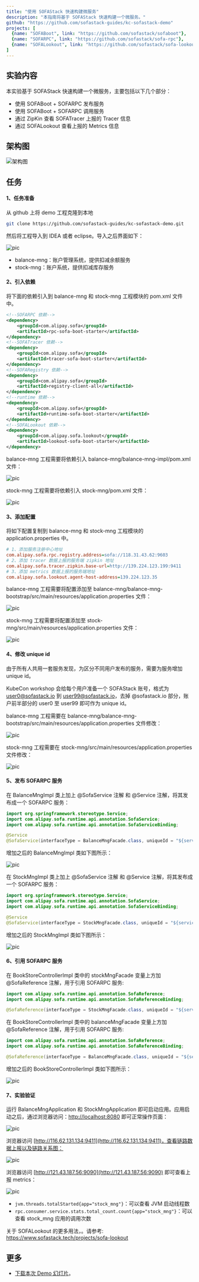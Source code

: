 ```yaml
---
title: "使用 SOFAStack 快速构建微服务"
description: "本指南将基于 SOFAStack 快速构建一个微服务。"
github: "https://github.com/sofastack-guides/kc-sofastack-demo"
projects: [
  {name: "SOFABoot", link: "https://github.com/sofastack/sofaboot"}, 
  {name: "SOFARPC", link: "https://github.com/sofastack/sofa-rpc"}, 
  {name: "SOFALookout", link: "https://github.com/sofastack/sofa-lookout"},
]
---
```


## 实验内容

本实验基于 SOFAStack 快速构建一个微服务，主要包括以下几个部分：

- 使用 SOFABoot + SOFARPC 发布服务
- 使用 SOFABoot + SOFARPC 调用服务
- 通过 ZipKin 查看 SOFATracer 上报的 Tracer 信息
- 通过 SOFALookout 查看上报的 Metrics 信息

## 架构图

![架构图](https://gw.alipayobjects.com/mdn/rms_c69e1f/afts/img/A*FiVrSoXTfsAAAAAAAAAAAABkARQnAQ)

## 任务

#### 1、任务准备

从 github 上将 demo 工程克隆到本地

```bash
git clone https://github.com/sofastack-guides/kc-sofastack-demo.git
```

然后将工程导入到 IDEA 或者 eclipse。导入之后界面如下：

![pic](https://gw.alipayobjects.com/mdn/rms_c69e1f/afts/img/A*vVDNR7FRmQsAAAAAAAAAAABkARQnAQ)

- balance-mng：账户管理系统，提供扣减余额服务
- stock-mng：账户系统，提供扣减库存服务

#### 2、引入依赖

将下面的依赖引入到 balance-mng 和 stock-mng 工程模块的 pom.xml 文件中。

```xml
<!--SOFARPC 依赖-->
<dependency>
    <groupId>com.alipay.sofa</groupId>
    <artifactId>rpc-sofa-boot-starter</artifactId>
</dependency>
<!--SOFATracer 依赖-->
<dependency>
    <groupId>com.alipay.sofa</groupId>
    <artifactId>tracer-sofa-boot-starter</artifactId>
</dependency>
<!--SOFARegistry 依赖-->
<dependency>
    <groupId>com.alipay.sofa</groupId>
    <artifactId>registry-client-all</artifactId>
</dependency>
<!--runtime 依赖-->
<dependency>
    <groupId>com.alipay.sofa</groupId>
    <artifactId>runtime-sofa-boot-starter</artifactId>
</dependency>
<!--SOFALookout 依赖-->
<dependency>
    <groupId>com.alipay.sofa.lookout</groupId>
    <artifactId>lookout-sofa-boot-starter</artifactId>
</dependency>
```

balance-mng 工程需要将依赖引入 balance-mng/balance-mng-impl/pom.xml 文件：

![pic](https://gw.alipayobjects.com/mdn/rms_c69e1f/afts/img/A*R475S7L1T3gAAAAAAAAAAABkARQnAQ)

stock-mng 工程需要将依赖引入 stock-mng/pom.xml 文件：

![pic](https://gw.alipayobjects.com/mdn/rms_c69e1f/afts/img/A*z5mtSLaTuN4AAAAAAAAAAABkARQnAQ)

#### 3、添加配置

将如下配置复制到 balance-mng 和 stock-mng 工程模块的 application.properties 中。

```ini
# 1、添加服务注册中心地址
com.alipay.sofa.rpc.registry.address=sofa://118.31.43.62:9603
# 2、添加 tracer 数据上报的服务端 zipkin 地址
com.alipay.sofa.tracer.zipkin.base-url=http://139.224.123.199:9411
# 3、添加 metrics 数据上报的服务端地址
com.alipay.sofa.lookout.agent-host-address=139.224.123.35
```

balance-mng 工程需要将配置添加至 balance-mng/balance-mng-bootstrap/src/main/resources/application.properties 文件：

![pic](https://gw.alipayobjects.com/mdn/rms_c69e1f/afts/img/A*aI0nT4hu2sYAAAAAAAAAAABkARQnAQ)

stock-mng 工程需要将配置添加至 stock-mng/src/main/resources/application.properties 文件：

![pic](https://gw.alipayobjects.com/mdn/rms_c69e1f/afts/img/A*MVm1TIODuNYAAAAAAAAAAABkARQnAQ)

#### 4、修改 unique id

由于所有人共用一套服务发现，为区分不同用户发布的服务，需要为服务增加 unique id。

KubeCon workshop 会给每个用户准备一个 SOFAStack 账号，格式为 [user0@sofastack.io](mailto:user0@sofastack.io) 到 [user99@sofastack.io](mailto:user99@sofastack.io)，去掉 @sofastack.io 部分，账户前半部分的 user0 至 user99 即可作为 unique id。

balance-mng 工程需要在 balance-mng/balance-mng-bootstrap/src/main/resources/application.properties 文件修改：

![pic](https://gw.alipayobjects.com/mdn/rms_c69e1f/afts/img/A*6tsSQoNqZKQAAAAAAAAAAABkARQnAQ)

stock-mng 工程需要在 stock-mng/src/main/resources/application.properties 文件修改：

![pic](https://gw.alipayobjects.com/mdn/rms_c69e1f/afts/img/A*0dF6R6oKJTUAAAAAAAAAAABkARQnAQ)

#### 5、发布 SOFARPC 服务

在 BalanceMngImpl 类上加上 @SofaService 注解 和 @Service 注解，将其发布成一个 SOFARPC 服务：

```java
import org.springframework.stereotype.Service;
import com.alipay.sofa.runtime.api.annotation.SofaService;
import com.alipay.sofa.runtime.api.annotation.SofaServiceBinding;

@Service
@SofaService(interfaceType = BalanceMngFacade.class, uniqueId = "${service.unique.id}", bindings = { @SofaServiceBinding(bindingType = "bolt") })
```

增加之后的 BalanceMngImpl 类如下图所示：

![pic](https://gw.alipayobjects.com/mdn/rms_c69e1f/afts/img/A*Hq4HSrGX3YsAAAAAAAAAAABkARQnAQ)

在 StockMngImpl 类上加上 @SofaService 注解 和 @Service 注解，将其发布成一个 SOFARPC 服务：

```java
import org.springframework.stereotype.Service;
import com.alipay.sofa.runtime.api.annotation.SofaService;
import com.alipay.sofa.runtime.api.annotation.SofaServiceBinding;

@Service
@SofaService(interfaceType = StockMngFacade.class, uniqueId = "${service.unique.id}", bindings = { @SofaServiceBinding(bindingType = "bolt") })
```

增加之后的 StockMngImpl 类如下图所示：

![pic](https://gw.alipayobjects.com/mdn/rms_c69e1f/afts/img/A*s36WT6dxHcsAAAAAAAAAAABkARQnAQ)

#### 6、引用 SOFARPC 服务

在 BookStoreControllerImpl 类中的 stockMngFacade 变量上方加 @SofaReference 注解，用于引用 SOFARPC 服务:

```java
import com.alipay.sofa.runtime.api.annotation.SofaReference;
import com.alipay.sofa.runtime.api.annotation.SofaReferenceBinding;

@SofaReference(interfaceType = StockMngFacade.class, uniqueId = "${service.unique.id}", binding = @SofaReferenceBinding(bindingType = "bolt"))
```

在 BookStoreControllerImpl 类中的 balanceMngFacade 变量上方加 @SofaReference 注解，用于引用 SOFARPC 服务:

```java
import com.alipay.sofa.runtime.api.annotation.SofaReference;
import com.alipay.sofa.runtime.api.annotation.SofaReferenceBinding;

@SofaReference(interfaceType = BalanceMngFacade.class, uniqueId = "${service.unique.id}", binding = @SofaReferenceBinding(bindingType = "bolt"))
```

增加之后的 BookStoreControllerImpl 类如下图所示：

![pic](https://gw.alipayobjects.com/mdn/rms_c69e1f/afts/img/A*L2d6RLa8XzkAAAAAAAAAAABkARQnAQ)

#### 7、实验验证

运行 BalanceMngApplication 和 StockMngApplication 即可启动应用。应用启动之后，通过浏览器访问：[http://localhost:8080](http://localhost:8080/) 即可正常操作页面：

![pic](https://gw.alipayobjects.com/mdn/rms_c69e1f/afts/img/A*s_pATp7OFmAAAAAAAAAAAABkARQnAQ)

浏览器访问 [http://116.62.131.134:9411](http://116.62.131.134:9411)，查看链路数据上报以及链路关系图：

![pic](https://gw.alipayobjects.com/mdn/rms_c69e1f/afts/img/A*rUxWQJ2tARAAAAAAAAAAAABkARQnAQ)

浏览器访问 [http://121.43.187.56:9090](http://121.43.187.56:9090) 即可查看上报 metrics：

![pic](https://gw.alipayobjects.com/mdn/rms_c69e1f/afts/img/A*k1kVS5N4oCQAAAAAAAAAAABkARQnAQ)

- `jvm.threads.totalStarted{app="stock_mng"}`：可以查看 JVM 启动线程数
- `rpc.consumer.service.stats.total_count.count{app="stock_mng"}`：可以查看 stock_mng 应用的调用次数

关于 SOFALookout 的更多用法，。请参考: https://www.sofastack.tech/projects/sofa-lookout

## 更多

- [下载本次 Demo 幻灯片](https://gw.alipayobjects.com/os/basement_prod/2927b0a3-670a-4fd2-992c-115a6785c7c9.pdf)。